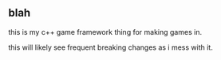 ## blah

this is my c++ game framework thing for making games in.

this will likely see frequent breaking changes as i mess with it.